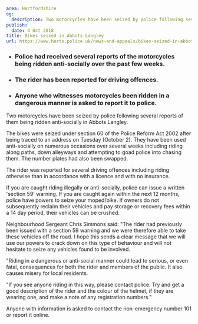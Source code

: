 ```yaml
area: Hertfordshire
og:
  description: Two motorcycles have been seized by police following several reports of them being ridden anti-socially in Abbots Langley.
publish:
  date: 4 Oct 2018
title: Bikes seized in Abbots Langley
url: https://www.herts.police.uk/news-and-appeals/bikes-seized-in-abbots-langley-1861C
```

* ### Police had received several reports of the motorcycles being ridden anti-socially over the past few weeks.

 * ### The rider has been reported for driving offences.

 * ### Anyone who witnesses motorcycles been ridden in a dangerous manner is asked to report it to police.

Two motorcycles have been seized by police following several reports of them being ridden anti-socially in Abbots Langley.

The bikes were seized under section 60 of the Police Reform Act 2002 after being traced to an address on Tuesday (October 2). They have been used anti-socially on numerous occasions over several weeks including riding along paths, down alleyways and attempting to goad police into chasing them. The number plates had also been swapped.

The rider was reported for several driving offences including riding otherwise than in accordance with a licence and with no insurance.

If you are caught riding illegally or anti-socially, police can issue a written 'section 59' warning. If you are caught again within the next 12 months, police have powers to seize your moped/bike. If owners do not subsequently reclaim their vehicles and pay storage or recovery fees within a 14 day period, their vehicles can be crushed.

Neighbourhood Sergeant Chris Simmons said: "The rider had previously been issued with a section 59 warning and we were therefore able to take these vehicles off the road. I hope this sends a clear message that we will use our powers to crack down on this type of behaviour and will not hesitate to seize any vehicles found to be involved.

"Riding in a dangerous or anti-social manner could lead to serious, or even fatal, consequences for both the rider and members of the public. It also causes misery for local residents.

"If you see anyone riding in this way, please contact police. Try and get a good description of the rider and the colour of the helmet, if they are wearing one, and make a note of any registration numbers."

Anyone with information is asked to contact the non-emergency number 101 or report it online.

